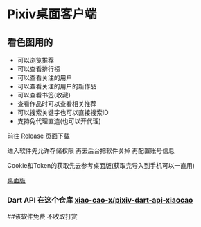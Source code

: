 # Pixiv桌面客户端

## 看色图用的  
- 可以浏览推荐
- 可以查看排行榜
- 可以查看关注的用户
- 可以查看关注的用户的新作品
- 可以查看书签(收藏)
- 查看作品时可以查看相关推荐
- 可以搜索关键字也可以直接搜索ID
- 支持免代理直连(也可以开代理)

前往 [Release](https://github.com/xiao-cao-x/pixiv-xiaocao-android/releases) 页面下载

进入软件先允许存储权限 再去后台把软件关掉 再配置账号信息

Cookie和Token的获取先去参考桌面版(获取完导入到手机可以一直用)

[桌面版](https://github.com/xiao-cao-x/pixiv-xiaocao-desktop)

### Dart API 在这个仓库 [xiao-cao-x/pixiv-dart-api-xiaocao](https://github.com/xiao-cao-x/pixiv-dart-api-xiaocao)

##该软件免费 不收取打赏
